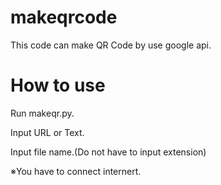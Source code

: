 # makeqrcode

This code can make QR Code by use google api.

# How to use

Run makeqr.py.

Input URL or Text.

Input file name.(Do not have to input extension)

※You have to connect internert.
